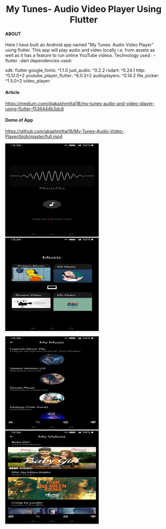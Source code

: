<h1 align="center">My Tunes- Audio Video Player Using Flutter</h1>

#### ABOUT

Here I have built an Android app named "My Tunes: Audio Video Player" using flutter. This app will play audio and video locally i.e, from assets as well as it has a feature to run online YouTube videos.
Technology used : -flutter -dart 
dependencies used: 

  sdk: flutter
  google_fonts: ^1.1.0
  just_audio: ^0.2.2
  rxdart: ^0.24.1
  http: ^0.12.0+2
  youtube_player_flutter: ^6.0.3+2
  audioplayers: ^0.14.2
  file_picker: ^1.5.0+2
  video_player:



#### Article

https://medium.com/@akashmittal18/my-tunes-audio-and-video-player-using-flutter-f536444b3dc8


#### Demo of App
<https://github.com/akashmittal18/My-Tunes-Audio-Video-Player/blob/master/full.mp4>
<p align="left"><img src="https://github.com/akashmittal18/My-Tunes-Audio-Video-Player/blob/master/splashscreen.jpeg" alt="Splash Screen" width="300" height="300"/> <img src="https://github.com/akashmittal18/My-Tunes-Audio-Video-Player/blob/master/home.jpeg" alt="Home" width="300" height="300"/> </p>
<p align="left"><img src="https://github.com/akashmittal18/My-Tunes-Audio-Video-Player/blob/master/audiolib.jpeg" alt="Audio Library" width="300" height="300"/> <img src="https://github.com/akashmittal18/My-Tunes-Audio-Video-Player/blob/master/video%20library.jpeg" alt="Video Library" width="300" height="300"/> </p>
